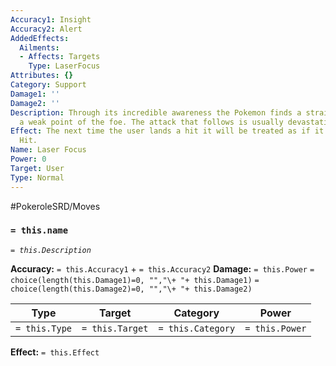 ```yaml
---
Accuracy1: Insight
Accuracy2: Alert
AddedEffects:
  Ailments:
  - Affects: Targets
    Type: LaserFocus
Attributes: {}
Category: Support
Damage1: ''
Damage2: ''
Description: Through its incredible awareness the Pokemon finds a straight path into
  a weak point of the foe. The attack that follows is usually devastating.
Effect: The next time the user lands a hit it will be treated as if it were a Critical
  Hit.
Name: Laser Focus
Power: 0
Target: User
Type: Normal
---
```


#PokeroleSRD/Moves

### `= this.name`
*`= this.Description`*

**Accuracy:** `= this.Accuracy1` + `= this.Accuracy2`
**Damage:** `= this.Power` `= choice(length(this.Damage1)=0, "","\+ "+ this.Damage1)` `= choice(length(this.Damage2)=0, "","\+ "+ this.Damage2)`

| Type          | Target          | Category          | Power          |
| ------------- | --------------- | ----------------  | -------------- |
| `= this.Type` | `= this.Target` | `= this.Category` | `= this.Power` | 

**Effect:** `= this.Effect`